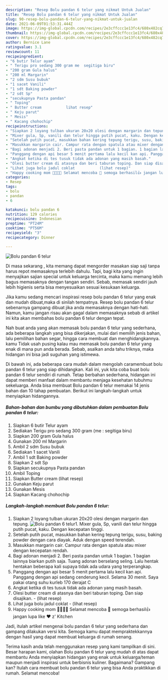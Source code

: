 ```yaml
---
description: "Resep Bolu pandan 6 telur yang nikmat Untuk Jualan"
title: "Resep Bolu pandan 6 telur yang nikmat Untuk Jualan"
slug: 90-resep-bolu-pandan-6-telur-yang-nikmat-untuk-jualan
date: 2021-06-09T01:53:31.444Z
image: https://img-global.cpcdn.com/recipes/2e3cffccc1e13fc4/680x482cq70/bolu-pandan-6-telur-foto-resep-utama.jpg
thumbnail: https://img-global.cpcdn.com/recipes/2e3cffccc1e13fc4/680x482cq70/bolu-pandan-6-telur-foto-resep-utama.jpg
cover: https://img-global.cpcdn.com/recipes/2e3cffccc1e13fc4/680x482cq70/bolu-pandan-6-telur-foto-resep-utama.jpg
author: Bernice Lane
ratingvalue: 3.1
reviewcount: 11
recipeingredient:
- "6 butir Telur ayam"
- " Terigu pro sedang 300 gram me  segitiga biru"
- "200 gram Gula halus"
- "200 ml Margarin"
- "2 sdm Susu bubuk"
- "1 sacet Vanili"
- "1 sdt Baking powder"
- "2 sdt Sp"
- "secukupnya Pasta pandan"
- " Toping"
- " Butter cream           lihat resep"
- " Keju parut"
- " Mesis"
- " Kacang chohochip"
recipeinstructions:
- "Siapkan 2 loyang tulban ukuran 20x20 olesi dengan margarin dan tepung."
- "Mixer gula, Sp, vanili dan telur hingga putih pucat, kaku. Dengan kecepatan tinggi."
- "Setelah putih pucat, masukkan bahan kering tepung terigu, susu, baking powder dengan cara diayak. Aduk dengan speed terendah."
- "Masukkan margarin cair. Campur rata dengan spatula atau mixer dengan kecepatan rendah."
- "Bagi adonan menjadi 2. Beri pasta pandan untuk 1 bagian. 1 bagian lainnya biarkan putih saja. Tuang adonan berselang seling. Lalu hentak hentakan beberapa kali supaya tidak ada udara yang terperangkap."
- "Panggang dengan api besar 5 menit pertama lalu kecil kan api. Panggang dengan api sedang cenderung kecil. Selama 30 menit. Saya pakai otang suhu kurleb 170 derajat C"
- "Angkat ketika di tes tusuk tidak ada adonan yang masih basah."
- "Olesi butter cream di atasnya dan beri taburan toping. Dan siap disajikan.           (lihat resep)"
- "Lihat juga bolu jadul coklat           (lihat resep)"
- "Happy cooking mom 👩‍🍳👨‍🍳 Selamat mencoba 💪 semoga berhasil👍 jangan lupa like ❤️ z&#39; Kitchen"
categories:
- Resep
tags:
- bolu
- pandan
- 6

katakunci: bolu pandan 6 
nutrition: 129 calories
recipecuisine: Indonesian
preptime: "PT24M"
cooktime: "PT56M"
recipeyield: "3"
recipecategory: Dinner

---
```



![Bolu pandan 6 telur](https://img-global.cpcdn.com/recipes/2e3cffccc1e13fc4/680x482cq70/bolu-pandan-6-telur-foto-resep-utama.jpg)

Di masa  sekarang , kita memang dapat mengorder masakan siap saji tanpa harus repot memasaknya terlebih dahulu. Tapi, bagi kita yang ingin menyajikan sajian special untuk keluarga tercinta, maka kamu memang lebih bagus memasaknya dengan tangan sendiri. Sebab, memasak sendiri jauh lebih higienis serta bisa menyesuaikan sesuai kesukaan keluarga.

Jika kamu sedang mencari inspirasi resep bolu pandan 6 telur yang enak dan mudah dibuat,maka di sinilah tempatnya. Resep bolu pandan 6 telur  sebenarnya gampang dibuat jika anda memasaknya dengan hati-hati. Namun, kamu jangan risau akan gagal dalam memasaknya 
sebab di artikel ini kita akan membahas bolu pandan 6 telur dengan tepat.  



Nah buat anda yang akan memasak bolu pandan 6 telur yang sederhana, ada beberapa langkah yang bisa dikerjakan, mulai dari memilih jenis bahan, lalu pemilihan bahan segar, hingga cara membuat dan menghidangkannya. kamu Tidak usah pusing kalau mau memasak bolu pandan 6 telur yang enak di mana pun anda berada. Sebab, asalkan anda  tahu triknya, maka hidangan ini bisa jadi suguhan yang istimewa.

Di bawah ini, ada beberapa cara mudah dalam mengolah caramembuat bolu pandan 6 telur yang siap dihidangkan. Kali ini, yuk kita coba buat bolu pandan 6 telur sendiri di rumah. Tetap berbahan sederhana, hidangan ini dapat memberi manfaat dalam membantu menjaga kesehatan tubuhmu sekeluarga. Anda bisa membuat Bolu pandan 6 telur memakai 14 jenis bahan dan 10 tahap pembuatan. Berikut ini langkah-langkah untuk menyiapkan hidangannya.

<!--inarticleads1-->

##### Bahan-bahan dan bumbu yang dibutuhkan dalam pembuatan Bolu pandan 6 telur:

1. Siapkan 6 butir Telur ayam
1. Sediakan  Terigu pro sedang 300 gram (me : segitiga biru)
1. Siapkan 200 gram Gula halus
1. Gunakan 200 ml Margarin
1. Ambil 2 sdm Susu bubuk
1. Sediakan 1 sacet Vanili
1. Ambil 1 sdt Baking powder
1. Siapkan 2 sdt Sp
1. Siapkan secukupnya Pasta pandan
1. Ambil  Toping
1. Siapkan  Butter cream           (lihat resep)
1. Gunakan  Keju parut
1. Gunakan  Mesis
1. Siapkan  Kacang chohochip




<!--inarticleads2-->

##### Langkah-langkah membuat Bolu pandan 6 telur:

1. Siapkan 2 loyang tulban ukuran 20x20 olesi dengan margarin dan tepung.
<img src="https://img-global.cpcdn.com/steps/db34714dfd2bd03e/160x128cq70/bolu-pandan-6-telur-langkah-memasak-1-foto.jpg" alt="Bolu pandan 6 telur">1. Mixer gula, Sp, vanili dan telur hingga putih pucat, kaku. Dengan kecepatan tinggi.
1. Setelah putih pucat, masukkan bahan kering tepung terigu, susu, baking powder dengan cara diayak. Aduk dengan speed terendah.
1. Masukkan margarin cair. Campur rata dengan spatula atau mixer dengan kecepatan rendah.
1. Bagi adonan menjadi 2. Beri pasta pandan untuk 1 bagian. 1 bagian lainnya biarkan putih saja. Tuang adonan berselang seling. Lalu hentak hentakan beberapa kali supaya tidak ada udara yang terperangkap.
1. Panggang dengan api besar 5 menit pertama lalu kecil kan api. Panggang dengan api sedang cenderung kecil. Selama 30 menit. Saya pakai otang suhu kurleb 170 derajat C
1. Angkat ketika di tes tusuk tidak ada adonan yang masih basah.
1. Olesi butter cream di atasnya dan beri taburan toping. Dan siap disajikan. -           (lihat resep)
1. Lihat juga bolu jadul coklat -           (lihat resep)
1. Happy cooking mom 👩‍🍳👨‍🍳 Selamat mencoba 💪 semoga berhasil👍 jangan lupa like ❤️ z&#39; Kitchen




Jadi, itulah artikel mengenai  bolu pandan 6 telur  yang sederhana dan gampang dilakukan versi kita. Semoga kamu dapat mempraktekkannya dengan hasil yang dapat membuat keluarga di rumah senang. 

Terima kasih anda telah menggunakan resep yang kami tampilkan di sini. Besar harapan kami, olahan  Bolu pandan 6 telur yang mudah di atas dapat membantu Anda menyiapkan hidangan yang enak untuk keluarga/teman maupun menjadi inspirasi untuk berbisnis kuliner. Bagaimana? Gampang kan? Itulah cara membuat bolu pandan 6 telur yang bisa Anda praktikkan di rumah. Selamat mencoba!

